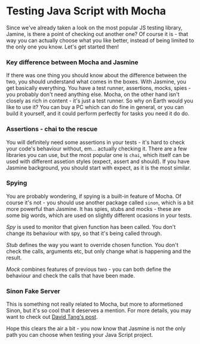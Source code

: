 # Testing Java Script with Mocha

Since we've already taken a look on the most popular JS testing library, Jamine, is there a point of checking out another one? Of course it is - that way you can actually choose what you like better, instead of being limited to the only one you know. Let's get started then!

### Key difference between Mocha and Jasmine

If there was one thing you should know about the difference between the two, you should understand what comes in the boxes. With Jasmine, you get basically everything. You have a test runner, assertions, mocks, spies - you probably don't need anything else. Mocha, on the other hand isn't closely as rich in content - it's just a test runner. So why on Earth would you like to use it? You can buy a PC which can do fine in general, or you can build it yourself, and it could perform perfectly for tasks you need it do do.

### Assertions - chai to the rescue

You will definitely need some assertions in your tests - it's hard to check your code's behaviour without, em... actually checking it. There are a few libraries you can use, but the most popular one is `chai`, which itself can be used with different assetion styles (expect, assert and should). If you have Jasmine background, you should start with expect, as it is the most similar.

### Spying

You are probably wondering, if spying is a built-in feature of Mocha. Of course it's not - you should use another package called `sinon`, which is a bit more powerful than Jasmine. It has spies, stubs and mocks - these are some big words, which are used on slightly different ocasions in your tests.

_Spy_ is used to monitor that given function has been called. You don't change its behaviour with spy, so that it's being called through.

_Stub_ defines the way you want to override chosen function. You don't check the calls, arguments etc, but only change what is happening and the result. 

_Mock_ combines features of previous two - you can both define the behaviour and check the calls that have been made.

### Sinon Fake Server

This is something not really related to Mocha, but more to aformetioned Sinon, but it's so cool that it deserves a mention. For more details, you may want to check out [David Tang's post](http://thejsguy.com/2015/01/12/jasmine-vs-mocha-chai-and-sinon.html).

Hope this clears the air a bit - you now know that Jasmine is not the only path you can choose when testing your Java Script project.
